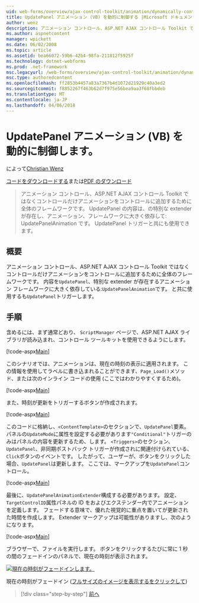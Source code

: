 ```yaml
---
uid: web-forms/overview/ajax-control-toolkit/animation/dynamically-controlling-updatepanel-animations-vb
title: UpdatePanel アニメーション (VB) を動的に制御する |Microsoft ドキュメント
author: wenz
description: アニメーション コントロール、ASP.NET AJAX コントロール Toolkit ではなくコントロールだけアニメーションをコントロールに追加するために全体のフレームワークです。 内容を.
ms.author: aspnetcontent
manager: wpickett
ms.date: 06/02/2008
ms.topic: article
ms.assetid: bea66072-59b6-42b4-98fa-211812f5925f
ms.technology: dotnet-webforms
ms.prod: .net-framework
msc.legacyurl: /web-forms/overview/ajax-control-toolkit/animation/dynamically-controlling-updatepanel-animations-vb
msc.type: authoredcontent
ms.openlocfilehash: ff2853b4457a83a7367b4d1072d21929c40a3ed2
ms.sourcegitcommit: f8852267f463b62d7f975e56bea9aa3f68fbbdeb
ms.translationtype: MT
ms.contentlocale: ja-JP
ms.lasthandoff: 04/06/2018
---
```

<a name="dynamically-controlling-updatepanel-animations-vb"></a>UpdatePanel アニメーション (VB) を動的に制御します。
====================
によって[Christian Wenz](https://github.com/wenz)

[コードをダウンロードする](http://download.microsoft.com/download/9/3/f/93f8daea-bebd-4821-833b-95205389c7d0/UpdatePanelAnimation2.vb.zip)または[PDF のダウンロード](http://download.microsoft.com/download/b/6/a/b6ae89ee-df69-4c87-9bfb-ad1eb2b23373/updatepanelanimation2VB.pdf)

> アニメーション コントロール、ASP.NET AJAX コントロール Toolkit ではなくコントロールだけアニメーションをコントロールに追加するために全体のフレームワークです。 UpdatePanel の内容は、の特別な extender が存在し、アニメーション、フレームワークに大きく依存して: UpdatePanelAnimation です。 UpdatePanel トリガーと共にも使用できます。


## <a name="overview"></a>概要

アニメーション コントロール、ASP.NET AJAX コントロール Toolkit ではなくコントロールだけアニメーションをコントロールに追加するために全体のフレームワークです。 内容を`UpdatePanel`、特別な extender が存在するアニメーション フレームワークに大きく依存している:`UpdatePanelAnimation`です。 と共に使用するも`UpdatePanel`トリガーします。

## <a name="steps"></a>手順

含めるには、まず通常どおり、 `ScriptManager`  ページで、ASP.NET AJAX ライブラリが読み込まれ、コントロール ツールキットを使用できるようにします。


[!code-aspx[Main](dynamically-controlling-updatepanel-animations-vb/samples/sample1.aspx)]

このシナリオでは、アニメーションは、現在の時刻の表示に適用されます。 この情報を使用してラベルに書き込まれることができます、`Page_Load()`メソッド、または次のインライン コードの使用 (ここではわかりやすくするため)。


[!code-aspx[Main](dynamically-controlling-updatepanel-animations-vb/samples/sample2.aspx)]

また、時刻が更新をトリガーするボタンが作成されます。


[!code-aspx[Main](dynamically-controlling-updatepanel-animations-vb/samples/sample3.aspx)]

このコードに格納し、`<ContentTemplate>`のセクションで、`UpdatePanel`要素。 パネルの`UpdateMode`に属性を設定する必要があります`"Conditional"`トリガーのみはパネルの内容を更新するため、します。 `<Triggers>`のセクション、 `UpdatePanel`、非同期ポストバック トリガーが作成されに関連付けられている、`Click`ボタンのイベントです。 したがって、ユーザーが、ボタンをクリックした場合、`UpdatePanel`は更新します。 ここでは、マークアップを`UpdatePanel`コントロール。


[!code-aspx[Main](dynamically-controlling-updatepanel-animations-vb/samples/sample4.aspx)]

最後に、`UpdatePanelAnimationExtender`構成する必要があります。 設定、`TargetControlID`属性パネルの ID をおよびエクステンダー内でアニメーションを定義します。 フェードする意味で、優れた視覚的に重点を置いてが更新された時間を作成します。 Extender マークアップは可能性がありますし、次のようになります。


[!code-aspx[Main](dynamically-controlling-updatepanel-animations-vb/samples/sample5.aspx)]

ブラウザーで、ファイルを実行します。 ボタンをクリックするたびに常に 1 秒の間のフェードインのパネルで、現在の時刻が表示されます。


[![現在の時刻がフェードインします。](dynamically-controlling-updatepanel-animations-vb/_static/image2.png)](dynamically-controlling-updatepanel-animations-vb/_static/image1.png)

現在の時刻がフェードイン ([フルサイズのイメージを表示するをクリックして](dynamically-controlling-updatepanel-animations-vb/_static/image3.png))

> [!div class="step-by-step"]
> [前へ](animating-an-updatepanel-control-vb.md)
